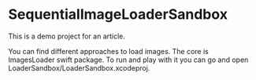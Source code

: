 # SequentialImageLoaderSandbox

This is a demo project for an article.

You can find different approaches to load images. The core is ImagesLoader swift package. To run and play with it you can go and open LoaderSandbox/LoaderSandbox.xcodeproj. 

